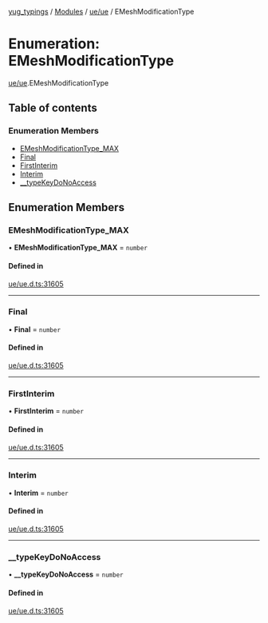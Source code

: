 [yug_typings](../README.md) / [Modules](../modules.md) / [ue/ue](../modules/ue_ue.md) / EMeshModificationType

# Enumeration: EMeshModificationType

[ue/ue](../modules/ue_ue.md).EMeshModificationType

## Table of contents

### Enumeration Members

- [EMeshModificationType\_MAX](ue_ue.EMeshModificationType.md#emeshmodificationtype_max)
- [Final](ue_ue.EMeshModificationType.md#final)
- [FirstInterim](ue_ue.EMeshModificationType.md#firstinterim)
- [Interim](ue_ue.EMeshModificationType.md#interim)
- [\_\_typeKeyDoNoAccess](ue_ue.EMeshModificationType.md#__typekeydonoaccess)

## Enumeration Members

### EMeshModificationType\_MAX

• **EMeshModificationType\_MAX** = `number`

#### Defined in

[ue/ue.d.ts:31605](https://github.com/YugMetaverse/yug_typings/blob/b7d9b19/ue/ue.d.ts#L31605)

___

### Final

• **Final** = `number`

#### Defined in

[ue/ue.d.ts:31605](https://github.com/YugMetaverse/yug_typings/blob/b7d9b19/ue/ue.d.ts#L31605)

___

### FirstInterim

• **FirstInterim** = `number`

#### Defined in

[ue/ue.d.ts:31605](https://github.com/YugMetaverse/yug_typings/blob/b7d9b19/ue/ue.d.ts#L31605)

___

### Interim

• **Interim** = `number`

#### Defined in

[ue/ue.d.ts:31605](https://github.com/YugMetaverse/yug_typings/blob/b7d9b19/ue/ue.d.ts#L31605)

___

### \_\_typeKeyDoNoAccess

• **\_\_typeKeyDoNoAccess** = `number`

#### Defined in

[ue/ue.d.ts:31605](https://github.com/YugMetaverse/yug_typings/blob/b7d9b19/ue/ue.d.ts#L31605)
